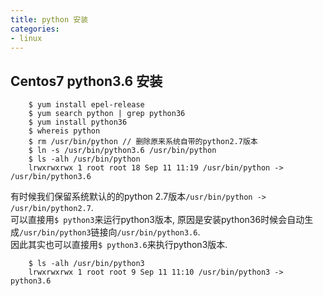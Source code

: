 ```yaml
---
title: python 安装
categories:
- linux
---
```


## **Centos7 python3.6 安装**

```shell
	$ yum install epel-release
	$ yum search python | grep python36
	$ yum install python36
	$ whereis python
	$ rm /usr/bin/python // 删除原来系统自带的python2.7版本
	$ ln -s /usr/bin/python3.6 /usr/bin/python
	$ ls -alh /usr/bin/python
	lrwxrwxrwx 1 root root 18 Sep 11 11:19 /usr/bin/python -> /usr/bin/python3.6
```

有时候我们保留系统默认的的python 2.7版本`/usr/bin/python -> /usr/bin/python2.7`.  
可以直接用`$ python3`来运行python3版本, 原因是安装python36时候会自动生成`/usr/bin/python3`链接向`/usr/bin/python3.6`.  
因此其实也可以直接用`$ python3.6`来执行python3版本.  

```shell
	$ ls -alh /usr/bin/python3
	lrwxrwxrwx 1 root root 9 Sep 11 11:10 /usr/bin/python3 -> python3.6
```

